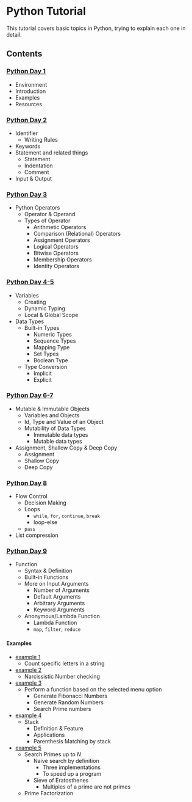 # Python Tutorial
This tutorial covers basic topics in Python, trying to explain each one in detail.


## Contents

### [Python Day 1](https://github.com/Pengeace/PythonTutorial/blob/master/PythonDay1.ipynb)
- Environment
- Introduction
- Examples
- Resources

### [Python Day 2](https://github.com/Pengeace/PythonTutorial/blob/master/PythonDay2.ipynb)
- Identifier
    + Writing Rules
- Keywords
- Statement and related things
    + Statement
    + Indentation
    + Comment
- Input & Output

### [Python Day 3](https://github.com/Pengeace/PythonTutorial/blob/master/PythonDay3.ipynb)
- Python Operators
    + Operator & Operand
    + Types of Operator
        * Arithmetic Operators
        * Comparison (Relational) Operators
        * Assignment Operators
        * Logical Operators
        * Bitwise Operators
        * Membership Operators
        * Identity Operators

### [Python Day 4-5](https://github.com/Pengeace/PythonTutorial/blob/master/PythonDay4-5.ipynb)
- Variables
    + Creating
    + Dynamic Typing
    + Local & Global Scope
- Data Types
    + Built-in Types
        * Numeric Types
        * Sequence Types
        * Mapping Type
        * Set Types
        * Boolean Type
    + Type Conversion
        * Implicit
        * Explicit

### [Python Day 6-7](https://github.com/Pengeace/PythonTutorial/blob/master/PythonDay6-7.ipynb)
- Mutable & Immutable Objects
    + Variables and Objects
    + Id, Type and Value of an Object
    + Mutability of Data Types
        *  Immutable data types
        *  Mutable data types
- Assignment, Shallow Copy & Deep Copy
    + Assignment
    + Shallow Copy
    + Deep Copy


### [Python Day 8](https://github.com/Pengeace/PythonTutorial/blob/master/PythonDay8.ipynb)
- Flow Control
    + Decision Making
    + Loops
        * `while`, `for`, `continue`, `break`
        * loop-else
    + `pass`
- List compression

### [Python Day 9](https://github.com/Pengeace/PythonTutorial/blob/master/PythonDay8.ipynb)
- Function
    + Syntax & Definition
    + Built-in Functions
    + More on Input Arguments
        * Number of Arguments
        * Default Arguments
        * Arbitrary Arguments
        * Keyword Arguments
    - Anonymous/Lambda Function
        + Lambda Function
        + `map`, `filter`, `reduce`


#### Examples
- [example 1](https://github.com/Pengeace/PythonTutorial/blob/master/practice/example1.ipynb)
    + Count specific letters in a string
- [example 2](https://github.com/Pengeace/PythonTutorial/blob/master/practice/example2.ipynb)
    + Narcissistic Number checking
- [example 3](https://github.com/Pengeace/PythonTutorial/blob/master/practice/example3.ipynb)
    + Perform a function based on the selected menu option
        + Generate Fibonacci Numbers
        + Generate Random Numbers
        + Search Prime numbers
- [example 4](https://github.com/Pengeace/PythonTutorial/blob/master/practice/example4.ipynb)
    + Stack
        * Definition & Feature
        * Applications
        * Parenthesis Matching by stack
- [example 5](https://github.com/Pengeace/PythonTutorial/blob/master/practice/example5.ipynb)
    + Search Primes up to _N_
        * Naive search by definition
            - Three implementations
            - To speed up a program
        * Sieve of Eratosthenes
            - Multiples of a prime are not primes
    + Prime Factorization